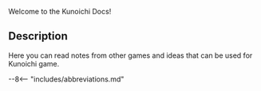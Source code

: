 Welcome to the Kunoichi Docs!

## Description

Here you can read notes from other games and ideas that can be used for Kunoichi game.


--8<-- "includes/abbreviations.md"